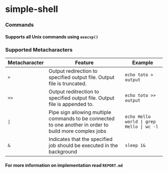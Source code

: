 # simple-shell
### Commands
#### Supports all Unix commands using  `execvp()`
### Supported Metacharacters

| Metacharacter | Feature | Example |
| --- | --- | --- |
| `>` | Output redirection to specified output file. Output file is truncated. | `echo toto > output` |
| `>>` | Output reditrection to specified output file. Output file is appended to. | `echo toto >> output` |
| `\|` | Pipe sign allowing multiple commands to be connected to one another in order to build more complex jobs | `echo Hello world \| grep Hello \| wc -l` |
| `&` | Indicates that the specified job should be executed in the background | `sleep 1&` |

#### For more information on implementation read `REPORT.md`
